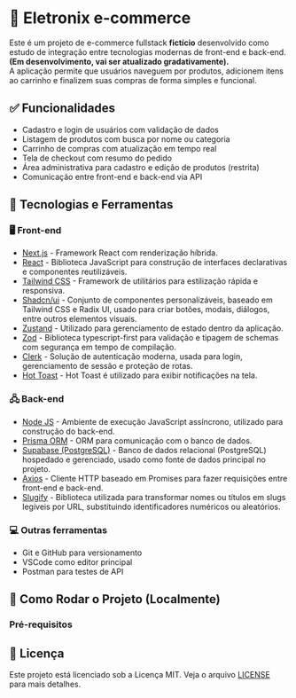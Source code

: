 # 🛒 Eletronix e-commerce

Este é um projeto de e-commerce fullstack **fictício** desenvolvido como estudo de integração entre tecnologias modernas de front-end e back-end. **(Em desenvolvimento, vai ser atualizado gradativamente).**  
A aplicação permite que usuários naveguem por produtos, adicionem itens ao carrinho e finalizem suas compras de forma simples e funcional.

## ✅ Funcionalidades

- Cadastro e login de usuários com validação de dados
- Listagem de produtos com busca por nome ou categoria
- Carrinho de compras com atualização em tempo real
- Tela de checkout com resumo do pedido
- Área administrativa para cadastro e edição de produtos (restrita)
- Comunicação entre front-end e back-end via API

## 🧰 Tecnologias e Ferramentas

### 🖥️ Front-end

- [Next.js](https://nextjs.org/) - Framework React com renderização híbrida.
- [React](https://reactjs.org/) - Biblioteca JavaScript para construção de interfaces declarativas e componentes reutilizáveis.
- [Tailwind CSS](https://tailwindcss.com/) - Framework de utilitários para estilização rápida e responsiva.
- [Shadcn/ui](https://ui.shadcn.com/) - Conjunto de componentes personalizáveis, baseado em Tailwind CSS e Radix UI, usado para criar botões, modais, diálogos, entre outros elementos visuais.
- [Zustand](https://zustand-demo.pmnd.rs/) - Utilizado para gerenciamento de estado dentro da aplicação.
- [Zod](https://zod.dev/) - Biblioteca typescript-first para validação e tipagem de schemas com segurança em tempo de compilação.
- [Clerk](https://clerk.com/) - Solução de autenticação moderna, usada para login, gerenciamento de sessão e proteção de rotas.
- [Hot Toast](https://react-hot-toast.com/) - Hot Toast é utilizado para exibir notificações na tela.

### 🖧 Back-end

- [Node JS](https://nodejs.org/pt) - Ambiente de execução JavaScript assíncrono, utilizado para construção do back-end.
- [Prisma ORM](https://www.prisma.io/) - ORM para comunicação com o banco de dados.
- [Supabase (PostgreSQL)](https://supabase.com/) - Banco de dados relacional (PostgreSQL) hospedado e gerenciado, usado como fonte de dados principal no projeto.
- [Axios](https://axios-http.com/) - Cliente HTTP baseado em Promises para fazer requisições entre front-end e back-end.
- [Slugify](https://slugify.online/) - Biblioteca utilizada para transformar nomes ou títulos em slugs legíveis por URL, substituindo identificadores numéricos ou aleatórios.

### 💻 Outras ferramentas

- Git e GitHub para versionamento
- VSCode como editor principal
- Postman para testes de API

## 🚀 Como Rodar o Projeto (Localmente)

### Pré-requisitos

## 📄 Licença

Este projeto está licenciado sob a Licença MIT. Veja o arquivo [LICENSE](LICENSE) para mais detalhes.
